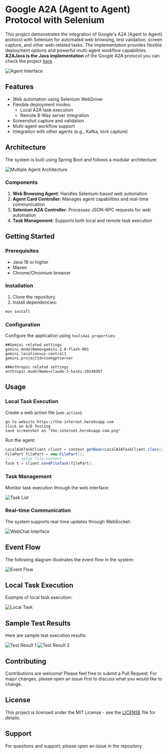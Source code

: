 # Google A2A (Agent to Agent) Protocol with Selenium

This project demonstrates the integration of Google's A2A (Agent to Agent) protocol with Selenium for automated web browsing, test validation, screen capture, and other web-related tasks. The implementation provides flexible deployment options and powerful multi-agent workflow capabilities.  
**A2AJava is the Java implementation** of the Google A2A protocol you can check the project [here](https://github.com/vishalmysore/a2ajava) . 

![Agent Interface](agent.png)

## Features

- Web automation using Selenium WebDriver
- Flexible deployment modes:
  - Local A2A task execution
  - Remote 8-Way server integration
- Screenshot capture and validation
- Multi-agent workflow support
- Integration with other agents (e.g., Kafka, lock capture)

## Architecture

The system is built using Spring Boot and follows a modular architecture:

![Multiple Agent Architecture](multiple.png)

### Components

1. **Web Browsing Agent**: Handles Selenium-based web automation
2. **Agent Card Controller**: Manages agent capabilities and real-time communication
3. **Selenium A2A Controller**: Processes JSON-RPC requests for web automation
4. **Task Management**: Supports both local and remote task execution

## Getting Started

### Prerequisites

- Java 18 or higher
- Maven
- Chrome/Chromium browser

### Installation

1. Clone the repository
2. Install dependencies:
```bash
mvn install
```

### Configuration

Configure the application using `tools4ai.properties`:

```properties
##Gemini related settings
gemini.modelName=gemini-2.0-flash-001
gemini.location=us-central1
gemini.projectId=cookgptserver

##Anthropic related settings
anthropic.modelName=claude-3-haiku-20240307
```

## Usage

### Local Task Execution

Create a web action file (`web.action`):

```action
go to website https://the-internet.herokuapp.com
click on A/B Testing
save screenshot as "the-internet.herokuapp.com.png"
```

Run the agent:

```java
LocalA2ATaskClient client = context.getBean(LocalA2ATaskClient.class);
FilePart filePart = new FilePart();
// ... setup file content
Task t = client.sendFileTask(filePart);
```

### Task Management

Monitor task execution through the web interface:

![Task List](taskList.png)

### Real-time Communication

The system supports real-time updates through WebSocket:

![WebChat Interface](webchat.png)

## Event Flow

The following diagram illustrates the event flow in the system:

![Event Flow](event.png)

## Local Task Execution

Example of local task execution:

![Local Task](LocalTask.png)

## Sample Test Results

Here are sample test execution results:

![Test Result 1](the-internet.herokuapp.com.png)
![Test Result 2](the-internet.herokuapp.com_2.png)

## Contributing

Contributions are welcome! Please feel free to submit a Pull Request. For major changes, please open an issue first to discuss what you would like to change.

## License

This project is licensed under the MIT License - see the [LICENSE](LICENSE) file for details.

## Support

For questions and support, please open an issue in the repository.